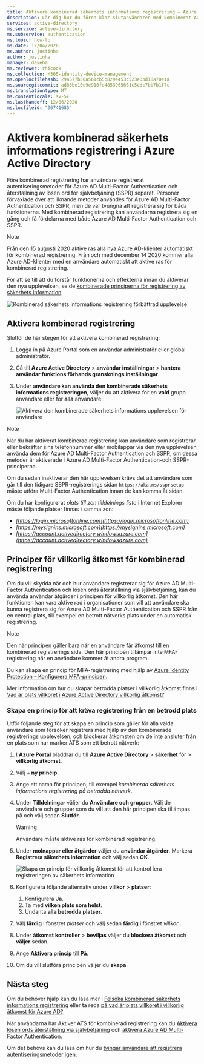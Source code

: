 ```yaml
---
title: Aktivera kombinerad säkerhets informations registrering – Azure Active Directory
description: Lär dig hur du fören klar slutanvändaren med kombinerat Azure AD Multi-Factor Authentication och registrering av lösen ords återställning via självbetjäning.
services: active-directory
ms.service: active-directory
ms.subservice: authentication
ms.topic: how-to
ms.date: 12/04/2020
ms.author: justinha
author: justinha
manager: daveba
ms.reviewer: rhicock
ms.collection: M365-identity-device-management
ms.openlocfilehash: 29a577b50a561cb5b829e453c523e0bd18a70e1a
ms.sourcegitcommit: ad83be10e9e910fd4853965661c5edc7bb7b1f7c
ms.translationtype: MT
ms.contentlocale: sv-SE
ms.lasthandoff: 12/06/2020
ms.locfileid: "96741685"
---
```

# <a name="enable-combined-security-information-registration-in-azure-active-directory"></a>Aktivera kombinerad säkerhets informations registrering i Azure Active Directory

Före kombinerad registrering har användare registrerat autentiseringsmetoder för Azure AD Multi-Factor Authentication och återställning av lösen ord för självbetjäning (SSPR) separat. Personer förväxlade över att liknande metoder användes för Azure AD Multi-Factor Authentication och SSPR, men de var tvungna att registrera sig för båda funktionerna. Med kombinerad registrering kan användarna registrera sig en gång och få fördelarna med både Azure AD Multi-Factor Authentication och SSPR.

> [!NOTE]
> Från den 15 augusti 2020 aktive ras alla nya Azure AD-klienter automatiskt för kombinerad registrering. Från och med december 14 2020 kommer alla Azure AD-klienter med en användare automatiskt att aktive ras för kombinerad registrering.

För att se till att du förstår funktionerna och effekterna innan du aktiverar den nya upplevelsen, se de [kombinerade principerna för registrering av säkerhets information](concept-registration-mfa-sspr-combined.md).

![Kombinerad säkerhets informations registrering förbättrad upplevelse](media/howto-registration-mfa-sspr-combined/combined-security-info-more-required.png)

## <a name="enable-combined-registration"></a>Aktivera kombinerad registrering

Slutför de här stegen för att aktivera kombinerad registrering:

1. Logga in på Azure Portal som en användar administratör eller global administratör.
2. Gå till **Azure Active Directory**  >  **användar inställningar**  >  **hantera användar funktions förhands gransknings inställningar**.
3. Under **användare kan använda den kombinerade säkerhets informations registreringen**, väljer du att aktivera för en **vald** grupp användare eller för **alla** användare.

   ![Aktivera den kombinerade säkerhets informations upplevelsen för användare](media/howto-registration-mfa-sspr-combined/enable-the-combined-security-info.png)

> [!NOTE]
> När du har aktiverat kombinerad registrering kan användare som registrerar eller bekräftar sina telefonnummer eller mobilappar via den nya upplevelsen använda dem för Azure AD Multi-Factor Authentication och SSPR, om dessa metoder är aktiverade i Azure AD Multi-Factor Authentication-och SSPR-principerna.
>
> Om du sedan inaktiverar den här upplevelsen krävs det att användare som går till den tidigare SSPR-registrerings sidan `https://aka.ms/ssprsetup` måste utföra Multi-Factor Authentication innan de kan komma åt sidan.

Om du har konfigurerat *plats till zon tilldelnings lista* i Internet Explorer måste följande platser finnas i samma zon:

* *[https://login.microsoftonline.com](https://login.microsoftonline.com)*
* *[https://mysignins.microsoft.com](https://mysignins.microsoft.com)*
* *[https://account.activedirectory.windowsazure.com](https://account.activedirectory.windowsazure.com)*

## <a name="conditional-access-policies-for-combined-registration"></a>Principer för villkorlig åtkomst för kombinerad registrering

Om du vill skydda när och hur användare registrerar sig för Azure AD Multi-Factor Authentication och lösen ords återställning via självbetjäning, kan du använda användar åtgärder i principen för villkorlig åtkomst. Den här funktionen kan vara aktive rad i organisationer som vill att användare ska kunna registrera sig för Azure AD Multi-Factor Authentication och SSPR från en central plats, till exempel en betrott nätverks plats under en automatisk registrering.

> [!NOTE]
> Den här principen gäller bara när en användare får åtkomst till en kombinerad registrerings sida. Den här principen tillämpar inte MFA-registrering när en användare kommer åt andra program.
>
> Du kan skapa en princip för MFA-registrering med hjälp av [Azure Identity Protection – Konfigurera MFA-principen](../identity-protection/howto-identity-protection-configure-mfa-policy.md).

Mer information om hur du skapar betrodda platser i villkorlig åtkomst finns i [Vad är plats villkoret i Azure Active Directory villkorlig åtkomst?](../conditional-access/location-condition.md#named-locations)

### <a name="create-a-policy-to-require-registration-from-a-trusted-location"></a>Skapa en princip för att kräva registrering från en betrodd plats

Utför följande steg för att skapa en princip som gäller för alla valda användare som försöker registrera med hjälp av den kombinerade registrerings upplevelsen, och blockerar åtkomsten om de inte ansluter från en plats som har marker ATS som ett betrott nätverk:

1. I **Azure Portal** bläddrar du till **Azure Active Directory**  >  **säkerhet** för  >  **villkorlig åtkomst**.
1. Välj **+ ny princip**.
1. Ange ett namn för principen, till exempel *kombinerad säkerhets informations registrering på betrodda nätverk*.
1. Under **Tilldelningar** väljer du **Användare och grupper**. Välj de användare och grupper som du vill att den här principen ska tillämpas på och välj sedan **Slutför**.

   > [!WARNING]
   > Användare måste aktive ras för kombinerad registrering.

1. Under **molnappar eller åtgärder** väljer du **användar åtgärder**. Markera **Registrera säkerhets information** och välj sedan **OK**.

    ![Skapa en princip för villkorlig åtkomst för att kontrol lera registreringen av säkerhets information](media/howto-registration-mfa-sspr-combined/require-registration-from-trusted-location.png)

1. Konfigurera följande alternativ under **villkor**  >  **platser**:
   1. Konfigurera **Ja**.
   1. Ta med **vilken plats som helst**.
   1. Undanta **alla betrodda platser**.
1. Välj **färdig** i fönstret *platser* och välj sedan **färdig** i fönstret *villkor* .
1. Under **åtkomst kontroller**  >  **beviljas** väljer du **blockera åtkomst** och **väljer** sedan.
1. Ange **Aktivera princip** till **På**.
1. Om du vill slutföra principen väljer du **skapa**.

## <a name="next-steps"></a>Nästa steg

Om du behöver hjälp kan du läsa mer i [Felsöka kombinerad säkerhets informations registrering](howto-registration-mfa-sspr-combined-troubleshoot.md) eller ta reda [på vad är plats villkoret i villkorlig åtkomst för Azure AD?](../conditional-access/location-condition.md)

När användarna har Aktiver ATS för kombinerad registrering kan du [Aktivera lösen ords återställning via självbetjäning](tutorial-enable-sspr.md) och [aktivera Azure AD Multi-Factor Authentication](tutorial-enable-azure-mfa.md).

Om det behövs kan du läsa om hur du [tvingar användare att registrera autentiseringsmetoder igen](howto-mfa-userdevicesettings.md#manage-user-authentication-options).
